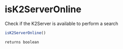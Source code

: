 # isK2ServerOnline

Check if the K2Server is available to perform a search

```javascript
isK2ServerOnline()
```

```javascript
returns boolean
```
